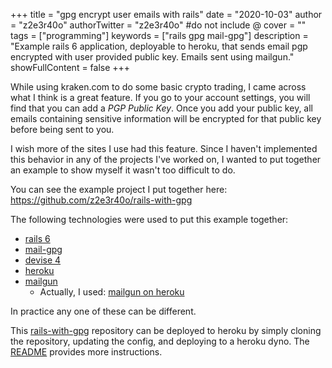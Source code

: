 +++
title = "gpg encrypt user emails with rails"
date = "2020-10-03"
author = "z2e3r40o"
authorTwitter = "z2e3r40o" #do not include @
cover = ""
tags = ["programming"]
keywords = ["rails gpg mail-gpg"]
description = "Example rails 6 application, deployable to heroku, that sends email pgp encrypted with user provided public key. Emails sent using mailgun."
showFullContent = false
+++

While using kraken.com to do some basic crypto trading, I came across what I think is a great feature. If you go to your account settings, you will find that you can add a _PGP Public Key_. Once you add your public key, all emails containing sensitive information will be encrypted for that public key before being sent to you.

I wish more of the sites I use had this feature. Since I haven't implemented this behavior in any of the projects I've worked on, I wanted to put together an example to show myself it wasn't too difficult to do.

You can see the example project I put together here: https://github.com/z2e3r40o/rails-with-gpg

The following technologies were used to put this example together:

- [rails 6](https://rubyonrails.org/)
- [mail-gpg](https://github.com/jkraemer/mail-gpg)
- [devise 4](https://github.com/heartcombo/devise)
- [heroku](https://heroku.com)
- [mailgun](https://www.mailgun.com/)
    - Actually, I used: [mailgun on heroku](https://elements.heroku.com/addons/mailgun)

In practice any one of these can be different.

This [rails-with-gpg](https://github.com/z2e3r40o/rails-with-gpg) repository can be deployed to heroku by simply cloning the repository, updating the config, and deploying to a heroku dyno. The [README](https://github.com/z2e3r40o/rails-with-gpg/blob/main/README.md) provides more instructions.
